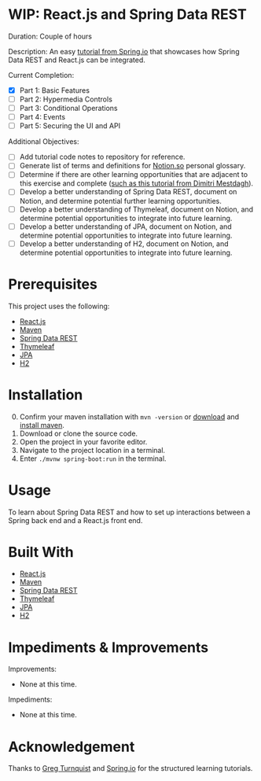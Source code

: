 # WIP: React.js and Spring Data REST
Duration: Couple of hours

Description: An easy [tutorial from Spring.io](https://spring.io/guides/tutorials/react-and-spring-data-rest/) that showcases how Spring Data REST and React.js can be integrated.

Current Completion:
- [x] Part 1: Basic Features
- [ ] Part 2: Hypermedia Controls
- [ ] Part 3: Conditional Operations
- [ ] Part 4: Events
- [ ] Part 5: Securing the UI and API

Additional Objectives:
- [ ] Add tutorial code notes to repository for reference.
- [ ] Generate list of terms and definitions for [Notion.so](https://www.notion.so/) personal glossary.
- [ ] Determine if there are other learning opportunities that are adjacent to this exercise and complete ([such as this tutorial from Dimitri Mestdagh](https://dimitr.im/bundling-react-spring-boot)).
- [ ] Develop a better understanding of Spring Data REST, document on Notion, and determine potential further learning opportunities.
- [ ] Develop a better understanding of Thymeleaf, document on Notion, and determine potential opportunities to integrate into future learning.
- [ ] Develop a better understanding of JPA, document on Notion, and determine potential opportunities to integrate into future learning.
- [ ] Develop a better understanding of H2, document on Notion, and determine potential opportunities to integrate into future learning.

# Prerequisites
This project uses the following:
* [React.js](https://reactjs.org/)
* [Maven](https://maven.apache.org/)
* [Spring Data REST](https://spring.io/projects/spring-data-rest)
* [Thymeleaf](https://www.thymeleaf.org/)
* [JPA](https://spring.io/projects/spring-data-jpa)
* [H2](https://www.h2database.com/html/main.html)

# Installation
0. Confirm your maven installation with `mvn -version` or [download](https://maven.apache.org/download.cgi) and [install maven](https://maven.apache.org/install.html).
1. Download or clone the source code.
2. Open the project in your favorite editor.
3. Navigate to the project location in a terminal.
4. Enter `./mvnw spring-boot:run` in the terminal.

# Usage
To learn about Spring Data REST and how to set up interactions between a Spring back end and a React.js front end.

# Built With
* [React.js](https://reactjs.org/)
* [Maven](https://maven.apache.org/)
* [Spring Data REST](https://spring.io/projects/spring-data-rest)
* [Thymeleaf](https://www.thymeleaf.org/)
* [JPA](https://spring.io/projects/spring-data-jpa)
* [H2](https://www.h2database.com/html/main.html)

# Impediments & Improvements
Improvements:
* None at this time.

Impediments:
* None at this time.

# Acknowledgement
Thanks to [Greg Turnquist](https://github.com/gregturn) and [Spring.io](https://spring.io/) for the structured learning tutorials.